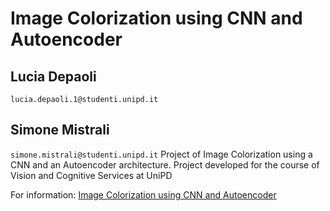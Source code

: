# Image Colorization using CNN and Autoencoder
## Lucia Depaoli
``lucia.depaoli.1@studenti.unipd.it``
## Simone Mistrali
``simone.mistrali@studenti.unipd.it``
Project of Image Colorization using a CNN and an Autoencoder architecture. Project developed for the course of Vision and Cognitive Services at UniPD

For information:
[Image Colorization using CNN and Autoencoder](https://github.com/luciadepaoli/Image-Colorization-using-CNN-and-Autoencoder/blob/main/Image%20Colorization%20using%20CNN%20and%20Autoencoder_paper.pdf)
